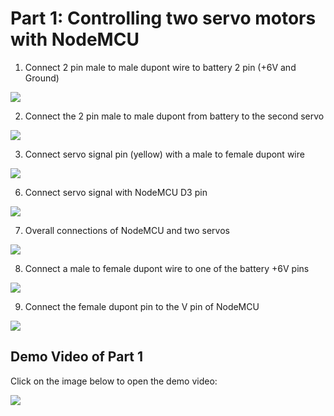 # Part 1: Controlling two servo motors with NodeMCU

1. Connect 2 pin male to male dupont wire to battery 2 pin (+6V and Ground)

![](https://github.com/aritya-arjunan/wps_hexapod_workshop/blob/main/nodemcu/servo_1_test/4.0_battery_connect.jpg)

2. Connect the 2 pin male to male dupont from battery to the second servo

![](https://github.com/aritya-arjunan/wps_hexapod_workshop/blob/main/nodemcu/servo_1_test/4.1_battery_servo2_connect.jpg)
 
3. Connect servo signal pin (yellow) with a male to female dupont wire

![](https://github.com/aritya-arjunan/wps_hexapod_workshop/blob/main/nodemcu/servo_1_test/4.2_servo2_signal_connect.jpg)

6. Connect servo signal with NodeMCU D3 pin

![](https://github.com/aritya-arjunan/wps_hexapod_workshop/blob/main/nodemcu/servo_1_test/4.3_servo2_signal_D3_connect.jpg)

7. Overall connections of NodeMCU and two servos

![](https://github.com/aritya-arjunan/wps_hexapod_workshop/blob/main/nodemcu/servo_1_test/4.4_servo2_all_connected.jpg)

8. Connect a male to female dupont wire to one of the battery +6V pins

![](https://github.com/aritya-arjunan/wps_hexapod_workshop/blob/main/nodemcu/servo_1_test/4.5_battery_2pin_volt_connect.jpg)


9. Connect the female dupont pin to the V pin of NodeMCU

![](https://github.com/aritya-arjunan/wps_hexapod_workshop/blob/main/nodemcu/servo_1_test/4.6_battery_2pin_nodemcu_V_pin_connect.jpg)

## Demo Video of Part 1

Click on the image below to open the demo video:

[![](http://i.ytimg.com/vi/CBluMBrn7sg/hqdefault.jpg)](https://www.youtube.com/watch?v=CBluMBrn7sg)

